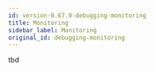 ```yaml
---
id: version-0.67.0-debugging-monitoring
title: Monitoring
sidebar_label: Monitoring
original_id: debugging-monitoring
---
```


tbd